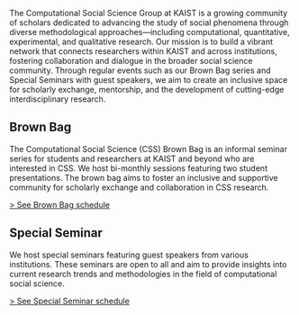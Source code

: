 The Computational Social Science Group at KAIST is a growing community of scholars dedicated to advancing the study of social phenomena through diverse methodological approaches—including computational, quantitative, experimental, and qualitative research. Our mission is to build a vibrant network that connects researchers within KAIST and across institutions, fostering collaboration and dialogue in the broader social science community. Through regular events such as our Brown Bag series and Special Seminars with guest speakers, we aim to create an inclusive space for scholarly exchange, mentorship, and the development of cutting-edge interdisciplinary research.

## Brown Bag

The Computational Social Science (CSS) Brown Bag is an informal seminar series for students and researchers at KAIST and beyond who are interested in CSS. We host bi-monthly sessions featuring two student presentations. The brown bag aims to foster an inclusive and supportive community for scholarly exchange and collaboration in CSS research.

[> See Brown Bag schedule](css-brown-bag.html)

## Special Seminar

We host special seminars featuring guest speakers from various institutions. These seminars are open to all and aim to provide insights into current research trends and methodologies in the field of computational social science.

[> See Special Seminar schedule](special-seminar.html)
